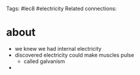 Tags: #lec8 #electricity
Related connections:

# about
- we knew we had internal electricity
- discovered electricity could make muscles pulse
	- called galvanism
- 